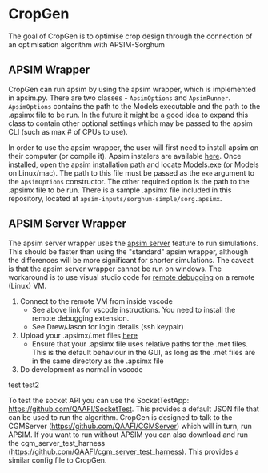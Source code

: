 # CropGen

The goal of CropGen is to optimise crop design through the connection of an
optimisation algorithm with APSIM-Sorghum

## APSIM Wrapper

CropGen can run apsim by using the apsim wrapper, which is implemented in
apsim.py. There are two classes - `ApsimOptions` and `ApsimRunner`.
`ApsimOptions` contains the path to the Models executable and the path to the
.apsimx file to be run. In the future it might be a good idea to expand this
class to contain other optional settings which may be passed to the apsim CLI
(such as max # of CPUs to use).

In order to use the apsim wrapper, the user will first need to install apsim on
their computer (or compile it). Apsim instalers are available
[here](https://registration.apsim.info/). Once installed, open the apsim
installation path and locate Models.exe (or Models on Linux/mac). The path to
this file must be passed as the `exe` argument to the `ApsimOptions`
constructor. The other required option is the path to the .apsimx file to be
run. There is a sample .apsimx file included in this repository, located at
`apsim-inputs/sorghum-simple/sorg.apsimx`.

## APSIM Server Wrapper

The apsim server wrapper uses the
[apsim server](https://apsimnextgeneration.netlify.app/usage/server) feature to
run simulations. This should be faster than using the "standard" apsim wrapper,
although the differences will be more significant for shorter simulations. The
caveat is that the apsim server wrapper cannot be run on windows. The workaround
is to use visual studio code for
[remote debugging](https://code.visualstudio.com/docs/remote/remote-overview) on
a remote (Linux) VM.

1. Connect to the remote VM from inside vscode
   - See above link for vscode instructions. You need to install the remote
     debugging extension.
   - See Drew/Jason for login details (ssh keypair)
2. Upload your .apsimx/.met files [here](https://cropgen.cgmwgp.com)
   - Ensure that your .apsimx file uses relative paths for the .met files. This
     is the default behaviour in the GUI, as long as the .met files are in the
     same directory as the .apsimx file
3. Do development as normal in vscode

test
test2

To test the socket API you can use the SocketTestApp: https://github.com/QAAFI/SocketTest. This provides a default JSON file that can be used to run the algorithm. CropGen is designed to talk to the CGMServer (https://github.com/QAAFI/CGMServer) which will in turn, run APSIM. If you want to run without APSIM you can also download and run the cgm_server_test_harness (https://github.com/QAAFI/cgm_server_test_harness). This provides a similar config file to CropGen.
